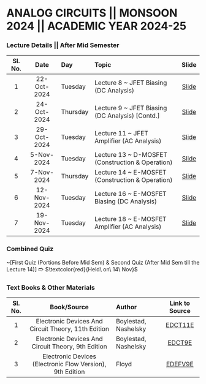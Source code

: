 # ANALOG CIRCUITS || MONSOON 2024 || ACADEMIC YEAR 2024-25

### Lecture Details || After Mid Semester
| Sl. No. | Date | Day              | Topic | Slide |                                                                                           
|:-------:|:----:|:-----------------|:------|:-------------------------------:|
| 1      | 22-Oct-2024 | Tuesday     | Lecture 8 ~ JFET Biasing (DC Analysis) | [Slide](https://drive.google.com/file/d/1BRpakTDQ1LbVwamggiU6nF9UUPgjIlws/view?usp=drive_link)| 
| 2      | 24-Oct-2024 | Thursday      | Lecture 9 ~ JFET Biasing (DC Analysis) [Contd.] | [Slide](https://drive.google.com/file/d/1rdLT7DVfW5weWXk6pr-lgwjHSwla8ekV/view?usp=drive_link)| 
| 3     | 29-Oct-2024 | Tuesday     | Lecture 11 ~ JFET Amplifier (AC Analysis) | [Slide](https://drive.google.com/file/d/1gjQ7CFMn_7XrkxwBIosUtchOJ_ats-tb/view?usp=drive_link)| 
| 4      | 5-Nov-2024 | Tuesday    | Lecture 13 ~ D-MOSFET (Construction & Operation) | [Slide](https://drive.google.com/file/d/1MD83ZP6mK9HqGMQkvBmOLCBLeSl9qx-l/view?usp=drive_link)| 
| 5      | 7-Nov-2024 | Thursday      | Lecture 14 ~ E-MOSFET (Construction & Operation) | [Slide](https://drive.google.com/file/d/1v0_zxt2Htyxjo1wHCyxjme4xiYVnFfSu/view?usp=drive_link)| 
| 6      | 12-Nov-2024 | Tuesday     | Lecture 16 ~ E-MOSFET Biasing  (DC Analysis) | [Slide](https://drive.google.com/file/d/1gzq2iwh9KDxxMxtOKN3bzGSiYH4OIh-Z/view?usp=drive_link)| 
| 7      | 19-Nov-2024 | Tuesday     | Lecture 18 ~ E-MOSFET Amplifier (AC Analysis) | [Slide](https://drive.google.com/file/d/17G-9JOcGCwKrkzyMMRfCSndgy9kpUOnt/view?usp=drive_link)| 

### Combined Quiz 
~[First Quiz (Portions Before Mid Sem) & Second Quiz (After Mid Sem till the Lecture 14)]
🢣 $\textcolor{red}{Held\ on\ 14\ Nov\}$

### Text Books & Other Materials
| Sl. No. | Book/Source  | Author | Link to Source|                                                                                              
|:---:|:--:|:--|:--------------------------:|
| 1       | Electronic Devices And Circuit Theory, 11th Edition        |Boylestad, Nashelsky|  [EDCT11E](https://drive.google.com/file/d/1HhrrjBim6-R2o804YQnEW-5pgKfmJ8Fj/view?usp=drive_link)|
| 2       | Electronic Devices And Circuit Theory, 9th Edition         |Boylestad, Nashelsky|  [EDCT9E](https://drive.google.com/file/d/1HhrrjBim6-R2o804YQnEW-5pgKfmJ8Fj/view?usp=drive_link)|
| 3       | Electronic Devices (Electronic Flow Version), 9th Edition  | Floyd|                [EDEFV9E](https://drive.google.com/file/d/13Or8k8UOXu-7RigTYXB1zoCOerTMPqLp/view?usp=drive_link)|  
  

